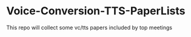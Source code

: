 # Voice-Conversion-TTS-PaperLists
This repo will collect some vc/tts papers included by top meetings
